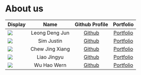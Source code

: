 # About us

Display | Name | Github Profile | Portfolio 
--------|:----:|:--------------:|:---------:
![](https://via.placeholder.com/100.png?text=Photo) | Leong Deng Jun | [Github](https://github.com/djleong01) | [Portfolio](docs/team/johndoe.md)
![](https://via.placeholder.com/100.png?text=Photo) | Sim Justin | [Github](https://github.com/1simjustin) | [Portfolio](docs/team/johndoe.md)
![](https://via.placeholder.com/100.png?text=Photo) | Chew Jing Xiang | [Github](https://github.com/jing-xiang) | [Portfolio](docs/team/johndoe.md)
![](https://via.placeholder.com/100.png?text=Photo) | Liao Jingyu | [Github](https://github.com/FeathersRe) | [Portfolio](docs/team/johndoe.md)
![](https://via.placeholder.com/100.png?text=Photo) | Wu Hao Wern | [Github](https://github.com/haowern98) | [Portfolio](docs/team/johndoe.md)
